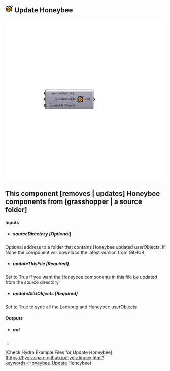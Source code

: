 ## ![](../../images/icons/Update_Honeybee.png) Update Honeybee

![](../../images/components/Update_Honeybee.png)

This component [removes | updates] Honeybee components from [grasshopper | a source folder]
 -
 

#### Inputs
* ##### sourceDirectory [Optional]
Optional address to a folder that contains Honeybee updated userObjects. If None the component will download the latest version from GitHUB.
* ##### updateThisFile [Required]
Set to True if you want the Honeybee components in this file be updated from the source directory
* ##### updateAllUObjects [Required]
Set to True to sync all the Ladybug and Honeybee userObjects

#### Outputs
* ##### out
...


[Check Hydra Example Files for Update Honeybee](https://hydrashare.github.io/hydra/index.html?keywords=Honeybee_Update Honeybee)